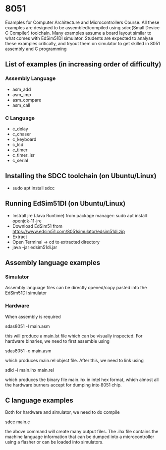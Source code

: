 # 8051
Examples for Computer Architecture and Microcontrollers Course. All these examples are designed to be assembled/compiled using sdcc(Small Device C Compiler) toolchain.
Many examples assume a board layout similar to what comes with EdSim51DI simulator. Students are expected to analyse these examples critically, and tryout them on
simulator to get skilled in 8051 assembly and C programming

## List of examples (in increasing order of difficulty)
### Assembly Language
* asm\_add
* asm\_jmp
* asm\_compare
* asm\_call
### C Language
* c\_delay
* c\_chaser
* c\_keyboard
* c\_lcd
* c\_timer
* c\_timer\_isr
* c\_serial

## Installing the SDCC toolchain (on Ubuntu/Linux)
* sudo apt install sdcc

## Running EdSim51DI (on Ubuntu/Linux)
* Instrall jre (Java Runtime) from package manager: sudo apt install openjdk-11-jre
* Download EdSim51 from https://www.edsim51.com/8051simulator/edsim51di.zip
* Extract
* Open Terminal -> cd to extracted directory
* java -jar edsim51di.jar

## Assembly language examples
### Simulator
Assembly language files can be directly opened/copy pasted into the EdSim51DI simulator

### Hardware
When assembly is required

sdas8051 -l main.asm

this will produce a main.lst file which can be visually inspected. For hardware binaries, we need to first assemble using

sdas8051 -o main.asm

which produces main.rel object file. After this, we need to link using

sdld -i main.ihx main.rel

which produces the binary file main.ihx in intel hex format, which almost all the hardware burners accept for dumping into 8051 chip.


## C language examples
Both for hardware and simulator, we need to do compile

sdcc main.c

the above command will create many output files. The .ihx file contains the machine language information that can be dumped into a microcontroller using a flasher or can be loaded into simulators.
